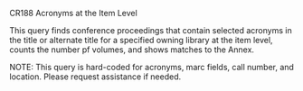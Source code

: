 CR188
Acronyms at the Item Level

This query finds conference proceedings that contain selected acronyms in the title or alternate title for a specified owning library at the item level, counts the number pf volumes, and shows matches to the Annex.

NOTE: This query is hard-coded for acronyms, marc fields, call number, and location. Please request assistance if needed. 

